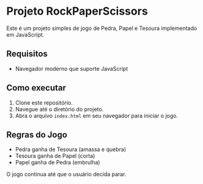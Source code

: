# Projeto RockPaperScissors

Este é um projeto simples de jogo de Pedra, Papel e Tesoura implementado em JavaScript.

## Requisitos

- Navegador moderno que suporte JavaScript

## Como executar

1. Clone este repositório.
2. Navegue até o diretório do projeto.
3. Abra o arquivo `index.html` em seu navegador para iniciar o jogo.

## Regras do Jogo

- Pedra ganha de Tesoura (amassa e quebra)
- Tesoura ganha de Papel (corta)
- Papel ganha de Pedra (embrulha)

O jogo continua até que o usuário decida parar.
